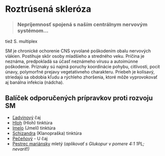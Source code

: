 Roztrúsená skleróza
===================


> ### Nepríjemnosť spojená s naším centrálnym nervovým systémom…
> 
> 

tiež S. multiplex

SM je chronické ochorenie CNS vyvolané poškodením obalu nervových vlákien.
Postihuje skôr osoby mladšieho a stredného veku. Príčina je neznáma, predpokladá
sa účasť neznámeho vírusu a autoimúnne poškodenie. Príznaky sú najmä poruchy
koordinácie pohybu, citlivosti, pocit únavy, polymorfné prejavy vegetatívneho
charakteru. Priebeh je kolísavý, striedajú sa obdobia kľudu a rýchleho
zhoršenia, ktoré môže vyprovokovať aj banálna infekcia (nádcha).

Balíček odporučených prípravkov proti rozvoju SM
------------------------------------------------

* [Ľadvinový](/sip/caje/ladviny) čaj
* [Hloh](/sip/#p/hloh) (Hloh) tinktúra
* [Imelo](/sip/#p/imelo) (Jmelí) tinktúra
* [Schizandra](/sip/#p/schizandra) (Klanopraška) tinktúra
* [Pečeňový](/sip/caje/pecenovy-u-caj) - U čaj
* [Pestrec mariánsky](/sip/caje/pestrec) mletý (*aplikovať s Glukopur v pomere 4:1 1PL; nevariť!)*
